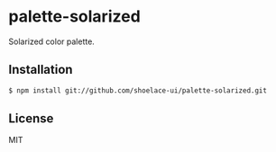 # palette-solarized

Solarized color palette.

## Installation

```sh
$ npm install git://github.com/shoelace-ui/palette-solarized.git
```

## License

MIT
